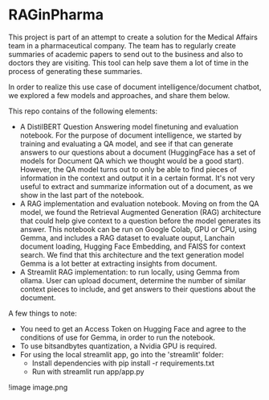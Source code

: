 # RAGinPharma

This project is part of an attempt to create a solution for the Medical Affairs team in a pharmaceutical company. The team has to regularly create summaries of academic papers to send out to the business and also to doctors they are visiting. This tool can help save them a lot of time in the process of generating these summaries.

In order to realize this use case of document intelligence/document chatbot, we explored a few models and approaches, and share them below.

This repo contains of the following elements:
- A DistilBERT Question Answering model finetuning and evaluation notebook. For the purpose of document intelligence, we started by training and evaluating a QA model, and see if that can generate answers to our questions about a document (HuggingFace has a set of models for Document QA which we thought would be a good start). However, the QA model turns out to only be able to find pieces of information in the context and output it in a certain format. It's not very useful to extract and summarize information out of a document, as we show in the last part of the notebook.
- A RAG implementation and evaluation notebook. Moving on from the QA model, we found the Retrieval Augmented Generation (RAG) architecture that could help give context to a question before the model generates its answer. This notebook can be run on Google Colab, GPU or CPU, using Gemma, and includes a RAG dataset to evaluate ouput, Lanchain document loading, Hugging Face Embedding, and FAISS for context search. We find that this architecture and the text generation model Gemma is a lot better at extracting insights from document.
- A Streamlit RAG implementation: to run locally, using Gemma from ollama. User can upload document, determine the number of similar context pieces to include, and get answers to their questions about the document.

A few things to note:
- You need to get an Access Token on Hugging Face and agree to the conditions of use for Gemma, in order to run the notebook.
- To use bitsandbytes quantization, a Nvidia GPU is required.
- For using the local streamlit app, go into the 'streamlit' folder:
  + Install dependencies with pip install -r requirements.txt
  + Run with streamlit run app/app.py

!image image.png

